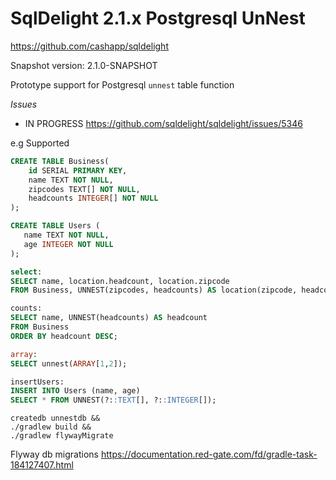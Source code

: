 # SqlDelight 2.1.x Postgresql UnNest 

https://github.com/cashapp/sqldelight

Snapshot version: 2.1.0-SNAPSHOT

Prototype support for Postgresql `unnest` table function 

*Issues*
* IN PROGRESS https://github.com/sqldelight/sqldelight/issues/5346

e.g Supported
```sql
CREATE TABLE Business(
    id SERIAL PRIMARY KEY,
    name TEXT NOT NULL,
    zipcodes TEXT[] NOT NULL,
    headcounts INTEGER[] NOT NULL
);

CREATE TABLE Users (
   name TEXT NOT NULL,
   age INTEGER NOT NULL
);

select:
SELECT name, location.headcount, location.zipcode
FROM Business, UNNEST(zipcodes, headcounts) AS location(zipcode, headcount);

counts:
SELECT name, UNNEST(headcounts) AS headcount
FROM Business
ORDER BY headcount DESC;

array:
SELECT unnest(ARRAY[1,2]);

insertUsers:
INSERT INTO Users (name, age)
SELECT * FROM UNNEST(?::TEXT[], ?::INTEGER[]);
```

```shell
createdb unnestdb &&
./gradlew build &&
./gradlew flywayMigrate
```

Flyway db migrations
https://documentation.red-gate.com/fd/gradle-task-184127407.html
